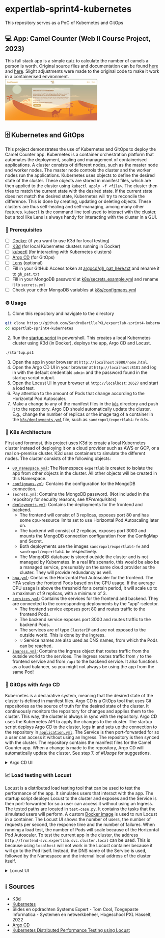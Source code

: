# expertlab-sprint4-kubernetes
This repository serves as a PoC of Kubernetes and GitOps

## :computer: App: Camel Counter (Web II Course Project, 2023)
This full stack app is a simple quiz to calculate the number of camels a person is worth. Original source files and documentation can be found [here](https://github.com/EHB-MCT/web2-course-project-front-end-SandroBarillaPXL) and [here](https://github.com/EHB-MCT/web2-course-project-back-end-SandroBarillaPXL). Slight adjustments were made to the original code to make it work in a containerised environment.
<br><img src="imgs/app.png" width="300">

## :file_cabinet: Kubernetes and GitOps
This project demonstrates the use of Kubernetes and GitOps to deploy the Camel Counter app. Kubernetes is a container orchestration platform that automates the deployment, scaling and management of containerised applications. A cluster consists of different nodes, such as the master node and worker nodes. The master node controls the cluster and the worker nodes run the applications. Kubernetes uses objects to define the desired state of the cluster. These objects are stored in manifest files, which are then applied to the cluster using `kubectl apply -f <file>`. The cluster then tries to match the current state with the desired state. If the current state does not match the desired state, Kubernetes will try to reconcile the difference. This is done by creating, updating or deleting objects. These clusters are thus self-healing and self-managing, among many other features. `kubectl` is the command line tool used to interact with the cluster, but a tool like Lens is always handy for interacting with the cluster in a GUI.

### :wrench: Prerequisites
- [ ] [Docker](https://docs.docker.com/get-docker/) (if you want to use K3d for local testing)
- [ ] [K3d](https://k3d.io/stable/#installation) (for local Kubernetes clusters running in Docker)
- [ ] [kubectl](https://kubernetes.io/docs/tasks/tools/install-kubectl/) (for interacting with Kubernetes clusters)
- [ ] [Argo CD](https://argo-cd.readthedocs.io/en/stable/getting_started/) (for GitOps)
- [ ] [Lens](https://k8slens.dev/download) (optional)
- [ ] Fill in your GitHub Access token at [argocd/gh_pat_here.txt](argocd/gh_pat_here.txt) and rename it to `gh_pat.txt`
- [ ] Fill in your MongoDB password at [k8s/secrets_example.yml](k8s/secrets_example.yml) and rename it to `secrets.yml`
- [ ] Check your other MongoDB variables at [k8s/configmaps.yml](k8s/configmaps.yml)

### :gear: Usage
1. Clone this repository and navigate to the directory
```bash
git clone https://github.com/SandroBarillaPXL/expertlab-sprint4-kubernetes
cd expertlab-sprint4-kubernetes
```
2. Run the [startup script](./startup.ps1) in powershell. This creates a local Kubernetes cluster using K3d (in Docker), deploys the app, Argo CD and Locust.
```bash
./startup.ps1
```
3. Open the app in your browser at `http://localhost:8080/home.html`.
4. Open the Argo CD UI in your browser at `http://localhost:8181` and log in with the default credentials `admin` and the password found in the startup script output.
5. Open the Locust UI in your browser at `http://localhost:30627` and start a load test. 
6. Pay attention to the amount of Pods that change according to the Horizontal Pod Autoscaler.
7. Make a change to any of the manifest files in the [`k8s`](./k8s/) directory and push it to the repository. Argo CD should automatically update the cluster. E.g., change the number of replicas or the image tag of a container in the [`k8s/deployments.yml`](k8s/deployments.yml) file, such as `sandropxl/expertlab4-fe:k8s`.

### :whale: K8s Architecture
First and foremost, this project uses K3d to create a local Kubernetes cluster instead of deploying it on a cloud provider such as AWS or GCP, or a real on-premise cluster. K3d uses containers to simulate the different nodes. The cluster consists of the following objects:
- [`00_namespace.yml`](./k8s/00_namespace.yml): The Namespace `expertlab` is created to isolate the app from other objects in the cluster. All other objects will be created in this Namespace.
- [`configmaps.yml`](./k8s/configmaps.yml): Contains the configuration for the MongoDB connection.
- `secrets.yml`: Contains the MongoDB password. (Not included in the repository for security reasons, see <i>#Prerequisites</i>)
- [`deployments.yml`](./k8s/deployments.yml): Contains the deployments for the frontend and backend. 
    - The frontend will consist of 3 replicas, exposes port 80 and has some cpu-resource limits set to use Horizontal Pod Autoscaling later on. 
    - The backend will consist of 2 replicas, exposes port 3000 and mounts the MongoDB connection configuration from the ConfigMap and Secret.
    - Both deployments use the images `sandropxl/expertlab4-fe` and `sandropxl/expertlab4-be` respectively.
    - The MongoDB-database is stored outside the cluster and is not managed by Kubernetes. In a real life scenario, this would be also be a managed service, presumably on the same cloud provider as the cluster. They will provide redundancy as well.
- [`hpa.yml`](./k8s/hpa.yml): Contains the Horizontal Pod Autoscaler for the frontend. The HPA scales the frontend Pods based on the CPU usage. If the average CPU usage is above the threshold for a certain period, it will scale up to a maximum of 9 replicas, with a minimum of 3.
- [`services.yml`](./k8s/services.yml): Contains the services for the frontend and backend. They are connected to the corresponding deployments by the "app"-selector.
    - The frontend service exposes port 80 and routes traffic to the frontend Pods.
    - The backend service exposes port 3000 and routes traffic to the backend Pods.
    - The services are of type `ClusterIP` and are not exposed to the outside world. This is done by the Ingress.
    - :bulb: Service names are also used as DNS names, from which the Pods can be reached.
- [`ingress.yml`](./k8s/ingress.yml): Contains the Ingress object that routes traffic from the outside world to the services. The Ingress routes traffic from `/` to the frontend service and from `/api` to the backend service. It also functions as a load balancer, so you might not always be using the app from the same Pod!

### :octopus: GitOps with Argo CD
Kubernetes is a declarative system, meaning that the desired state of the cluster is defined in manifest files. Argo CD is a GitOps tool that uses Git repositories as the source of truth for the desired state of the cluster. It continuously monitors the repository for changes and applies them to the cluster. This way, the cluster is always in sync with the repository. Argo CD uses the Kubernetes API to apply the changes to the cluster. The startup script deploys Argo CD to the cluster, logs in and sets up the connection to the repository in [`application.yml`](./argocd/application.yml). The Service is then port-forwarded for so a user can access it without using an Ingress. The repository is then synced with the cluster. The repository contains the manifest files for the Camel Counter app. When a change is made to the repository, Argo CD will automatically update the cluster. See step 7. of <i>#Usage</i> for suggestions.
<details>
<summary>Argo CD UI</summary>
<img src="imgs/argoStart.png" width="600"><br>
<img src="imgs/argoUpdate.png" width="600"><br>
<img src="imgs/argoUpdate2.png" width="600"><br>
</details>

### :chart_with_upwards_trend: Load testing with Locust
Locust is a distributed load testing tool that can be used to test the performance of the app. It simulates users that interact with the app. The startup script deploys Locust to the cluster and exposes and the Service is then port-forwarded for so a user can access it without using an Ingress. The tested paths are located in [`test-case.py`](./locust/docker/locust-tasks/test-case.py). It contains the tasks that the simulated users will perform. A custom [Docker image](./locust/docker/Dockerfile) is used to run Locust in a container. The Locust UI shows the number of users, the number of requests per second, the response time and the number of failures. When running a load test, the number of Pods will scale because of the Horizontal Pod Autoscaler. To test the current app in the cluster, the address `http://frontend-svc.expertlab.svc.cluster.local` can be used. This is because using `localhost` will not work in the Locust container because it will go to the Pod itself. Instead, the DNS name of the Service is used, followed by the Namespace and the internal local address of the cluster itself.
<details>
<summary>Locust UI</summary>
<img src="imgs/locustStart.png" width="600"><br>
<img src="imgs/locustRun.png" width="600"><br>
<img src="imgs/argoScale.png" width="600"><br>
</details>

## :information_source: Sources
- [K3d](https://k3d.io/)
- [Kubernetes](https://kubernetes.io/docs/home/)
- Slides en opdrachten Systems Expert - Tom Cool, Toegepaste Informatica - Systemen en netwerkbeheer, Hogeschool PXL Hasselt, 2022
- [Argo CD](https://argo-cd.readthedocs.io/en/stable/)
- [Kubernetes Distributed Performance Testing using Locust](https://thechief.io/c/cloudplex/kubernetes-distributed-performance-testing-using-locust/)